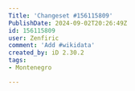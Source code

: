 ```yaml
---
Title: 'Changeset #156115809'
PublishDate: 2024-09-02T20:26:49Z
id: 156115809
user: Zenfiric
comment: 'Add #wikidata'
created_by: iD 2.30.2
tags:
- Montenegro

---
```


